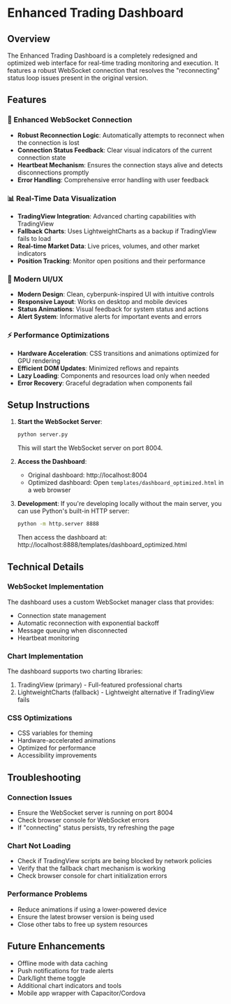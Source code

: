 # Enhanced Trading Dashboard

## Overview
The Enhanced Trading Dashboard is a completely redesigned and optimized web interface for real-time trading monitoring and execution. It features a robust WebSocket connection that resolves the "reconnecting" status loop issues present in the original version.

## Features

### 🔌 Enhanced WebSocket Connection
- **Robust Reconnection Logic**: Automatically attempts to reconnect when the connection is lost
- **Connection Status Feedback**: Clear visual indicators of the current connection state
- **Heartbeat Mechanism**: Ensures the connection stays alive and detects disconnections promptly
- **Error Handling**: Comprehensive error handling with user feedback

### 📊 Real-Time Data Visualization
- **TradingView Integration**: Advanced charting capabilities with TradingView
- **Fallback Charts**: Uses LightweightCharts as a backup if TradingView fails to load
- **Real-time Market Data**: Live prices, volumes, and other market indicators
- **Position Tracking**: Monitor open positions and their performance

### 🎨 Modern UI/UX
- **Modern Design**: Clean, cyberpunk-inspired UI with intuitive controls
- **Responsive Layout**: Works on desktop and mobile devices
- **Status Animations**: Visual feedback for system status and actions
- **Alert System**: Informative alerts for important events and errors

### ⚡ Performance Optimizations
- **Hardware Acceleration**: CSS transitions and animations optimized for GPU rendering
- **Efficient DOM Updates**: Minimized reflows and repaints
- **Lazy Loading**: Components and resources load only when needed
- **Error Recovery**: Graceful degradation when components fail

## Setup Instructions

1. **Start the WebSocket Server**:
   ```bash
   python server.py
   ```
   This will start the WebSocket server on port 8004.

2. **Access the Dashboard**:
   - Original dashboard: http://localhost:8004
   - Optimized dashboard: Open `templates/dashboard_optimized.html` in a web browser

3. **Development**:
   If you're developing locally without the main server, you can use Python's built-in HTTP server:
   ```bash
   python -m http.server 8888
   ```
   Then access the dashboard at: http://localhost:8888/templates/dashboard_optimized.html

## Technical Details

### WebSocket Implementation
The dashboard uses a custom WebSocket manager class that provides:
- Connection state management
- Automatic reconnection with exponential backoff
- Message queuing when disconnected
- Heartbeat monitoring

### Chart Implementation
The dashboard supports two charting libraries:
1. TradingView (primary) - Full-featured professional charts
2. LightweightCharts (fallback) - Lightweight alternative if TradingView fails

### CSS Optimizations
- CSS variables for theming
- Hardware-accelerated animations
- Optimized for performance
- Accessibility improvements

## Troubleshooting

### Connection Issues
- Ensure the WebSocket server is running on port 8004
- Check browser console for WebSocket errors
- If "connecting" status persists, try refreshing the page

### Chart Not Loading
- Check if TradingView scripts are being blocked by network policies
- Verify that the fallback chart mechanism is working
- Check browser console for chart initialization errors

### Performance Problems
- Reduce animations if using a lower-powered device
- Ensure the latest browser version is being used
- Close other tabs to free up system resources

## Future Enhancements
- Offline mode with data caching
- Push notifications for trade alerts
- Dark/light theme toggle
- Additional chart indicators and tools
- Mobile app wrapper with Capacitor/Cordova
